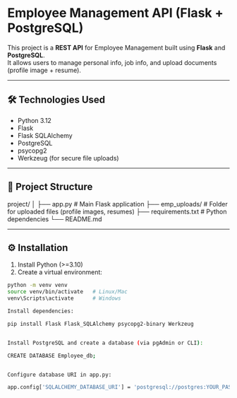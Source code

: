 # Employee Management API (Flask + PostgreSQL)

This project is a **REST API** for Employee Management built using **Flask** and **PostgreSQL**.  
It allows users to manage personal info, job info, and upload documents (profile image + resume).  

---

## 🛠️ Technologies Used
- Python 3.12
- Flask
- Flask SQLAlchemy
- PostgreSQL
- psycopg2
- Werkzeug (for secure file uploads)

---

## 📁 Project Structure
project/
│
├── app.py # Main Flask application
├── emp_uploads/ # Folder for uploaded files (profile images, resumes)
├── requirements.txt # Python dependencies
└── README.md


---

## ⚙️ Installation

1. Install Python (>=3.10)
2. Create a virtual environment:
```bash
python -m venv venv
source venv/bin/activate   # Linux/Mac
venv\Scripts\activate      # Windows

Install dependencies:

pip install Flask Flask_SQLAlchemy psycopg2-binary Werkzeug


Install PostgreSQL and create a database (via pgAdmin or CLI):

CREATE DATABASE Employee_db;


Configure database URI in app.py:

app.config['SQLALCHEMY_DATABASE_URI'] = 'postgresql://postgres:YOUR_PASSWORD@localhost:5432/Employee_db'

